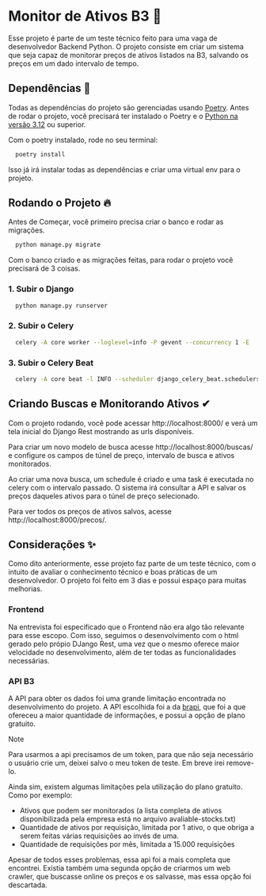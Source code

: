 
  # Monitor de Ativos B3 📝
  Esse projeto é parte de um teste técnico feito para uma vaga de desenvolvedor Backend Python.
  O projeto consiste em criar um sistema que seja capaz de monitorar preços de ativos listados
  na B3, salvando os preços em um dado intervalo de tempo.
  

  ## Dependências 🚀 
  Todas as dependências do projeto são gerenciadas usando [Poetry](https://python-poetry.org/).
  Antes de rodar o projeto, você precisará ter instalado o Poetry e o 
  [Python na versão 3.12](https://www.python.org/downloads/release/python-3120/) ou superior.

  Com o poetry instalado, rode no seu terminal:

  ~~~bash  
    poetry install
  ~~~

  Isso já irá instalar todas as dependências e criar uma virtual env para o projeto.

  ## Rodando o Projeto 🔥  
  Antes de Começar, você primeiro precisa criar o banco e rodar as migrações.
  ~~~bash  
    python manage.py migrate
  ~~~

  Com o banco criado e as migrações feitas, para rodar o projeto você precisará de 3 coisas.
  
  ### 1. Subir o Django
  ~~~bash  
    python manage.py runserver
  ~~~

  ### 2. Subir o Celery
  ~~~bash  
    celery -A core worker --loglevel=info -P gevent --concurrency 1 -E
  ~~~

  ### 3. Subir o Celery Beat
  ~~~bash  
    celery -A core beat -l INFO --scheduler django_celery_beat.schedulers:DatabaseScheduler --max-interval 10
  ~~~
  

  ## Criando Buscas e Monitorando Ativos ✔

  Com o projeto rodando, você pode acessar http://localhost:8000/ e verá um tela inicial
  do Django Rest mostrando as urls disponíveis.
  
  Para criar um novo modelo de busca acesse http://localhost:8000/buscas/ e configure os
  campos de túnel de preço, intervalo de busca e ativos monitorados.

  Ao criar uma nova busca, um schedule é criado e uma task é executada no celery com o
  intervalo passado. O sistema irá consultar a API e salvar os preços daqueles ativos
  para o túnel de preço selecionado.

  Para ver todos os preços de ativos salvos, acesse http://localhost:8000/precos/.
  

  ## Considerações ✨  
  Como dito anteriormente, esse projeto faz parte de um teste técnico, com o intuito
  de avaliar o conhecimento técnico e boas práticas de um desenvolvedor. O projeto
  foi feito em 3 dias e possui espaço para muitas melhorias.

  ### Frontend
  Na entrevista foi especificado que o Frontend não era algo tão relevante para esse
  escopo. Com isso, seguimos o desenvolvimento com o html gerado pelo própio DJango Rest,
  uma vez que o mesmo oferece maior velocidade no desenvolvimento, além de ter todas as
  funcionalidades necessárias.

  ### API B3
  A API para obter os dados foi uma grande limitação encontrada no desenvolvimento do projeto.
  A API escolhida foi a da [brapi](https://brapi.dev/docs/acoes/available), que foi a que
  ofereceu a maior quantidade de informações, e possui a opção de plano gratuito.

  > [!NOTE]
  > Para usarmos a api precisamos de um token, para que não seja necessário o usuário crie um, deixei salvo o meu token de teste. Em breve irei remove-lo.

  Ainda sim, existem algumas limitações pela utilização do plano gratuito. Como por exemplo:
  
  * Ativos que podem ser monitorados (a lista
  completa de ativos disponibilizada pela empresa está no arquivo avaliable-stocks.txt)
  * Quantidade de ativos por requisição, limitada por 1 ativo, o que obriga a serem feitas
  várias requisições ao invés de uma.
  * Quantidade de requisições por mês, limitada a 15.000 requisições

  Apesar de todos esses problemas, essa api foi a mais completa que encontrei. Existia também
  uma segunda opção de criarmos um web crawler, que buscasse online os preços e os salvasse,
  mas essa opção foi descartada.
  
